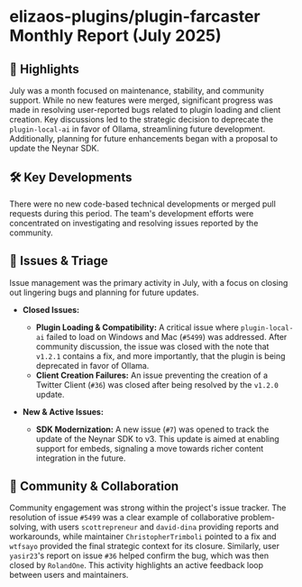 # elizaos-plugins/plugin-farcaster Monthly Report (July 2025)

## 🚀 Highlights
July was a month focused on maintenance, stability, and community support. While no new features were merged, significant progress was made in resolving user-reported bugs related to plugin loading and client creation. Key discussions led to the strategic decision to deprecate the `plugin-local-ai` in favor of Ollama, streamlining future development. Additionally, planning for future enhancements began with a proposal to update the Neynar SDK.

## 🛠️ Key Developments
There were no new code-based technical developments or merged pull requests during this period. The team's development efforts were concentrated on investigating and resolving issues reported by the community.

## 🐛 Issues & Triage
Issue management was the primary activity in July, with a focus on closing out lingering bugs and planning for future updates.

- **Closed Issues:**
    - **Plugin Loading & Compatibility:** A critical issue where `plugin-local-ai` failed to load on Windows and Mac (`#5499`) was addressed. After community discussion, the issue was closed with the note that `v1.2.1` contains a fix, and more importantly, that the plugin is being deprecated in favor of Ollama.
    - **Client Creation Failures:** An issue preventing the creation of a Twitter Client (`#36`) was closed after being resolved by the `v1.2.0` update.

- **New & Active Issues:**
    - **SDK Modernization:** A new issue (`#7`) was opened to track the update of the Neynar SDK to v3. This update is aimed at enabling support for embeds, signaling a move towards richer content integration in the future.

## 💬 Community & Collaboration
Community engagement was strong within the project's issue tracker. The resolution of issue `#5499` was a clear example of collaborative problem-solving, with users `scottrepreneur` and `david-dina` providing reports and workarounds, while maintainer `ChristopherTrimboli` pointed to a fix and `wtfsayo` provided the final strategic context for its closure. Similarly, user `yasir23`'s report on issue `#36` helped confirm the bug, which was then closed by `RolandOne`. This activity highlights an active feedback loop between users and maintainers.